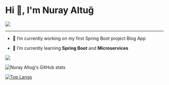 <h1 align="left">Hi  👋, I'm Nuray Altuğ </h1>

 <img src="![giphy](https://media.giphy.com/media/cOSbH8NoUFt9MXbuie/giphy.gif)
"> 
<hr>

- 🤍 I’m currently working on my first Spring Boot project Blog App

- 🌱 I’m currently learning **Spring Boot** and **Microservices**


<p> 
<img align = "center" src="https://github-readme-streak-stats.herokuapp.com?user=nurayaaltug&theme=blueberry_duo](https://github-readme-streak-stats.herokuapp.com?user=nurayaaltug&theme=discord-old-blurple)">
<p/>
 

![Nuray Altug's GitHub stats](https://github-readme-stats.vercel.app/api?username=nurayaaltug&show_icons=true)

[![Top Langs](https://github-readme-stats.vercel.app/api/top-langs/?username=nurayaaltug&hide_progress=true)](https://github.com/nurayaaltug/github-readme-stats)
